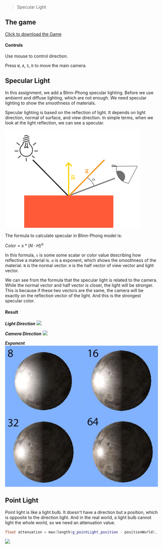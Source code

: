 > Specular Light

## The game
[Click to download the Game](/assets/GA10_Zhitao.zip)

#### Controls

Use mouse to control direction.

Press `W`, `A`, `S`, `D` to move the main camera. 

## Specular Light

In this assignment, we add a Blinn-Phong specular lighting. Before we use ambiemt and diffuse lighting, which are not enough. We need specular lighting to show the smoothness of materials.

Specular lighting is based on the reflection of light. It depends on light direction, normal of surface, and view direction. In simple terms, when we look at the light reflection, we can see a specular.

![](/img/in-post/write-up-gra-11/1.png)

The formula to calculate specular in Blinn-Phong model is:

$Color = s * (N⋅H)^α$

In this formula, `s` is some some scalar or color value describing how reflective a material is. `α` is a exponent, which shows the smoothness of the material. `N` is the normal vector. `H` is the half vector of view vector and light vector.

We can see from the formula that the specular light is related to the camera. While the normal vector and half vector is closer, the light will be stronger. This is because if these two vectors are the same, the camera will be exactly on the reflection vector of the light. And this is the strongest specular color.

#### Result

***Light Direction***
![](/img/in-post/write-up-gra-11/1.gif)

***Camera Direction***
![](/img/in-post/write-up-gra-11/2.gif)

***Exponent***
![](/img/in-post/write-up-gra-11/1.JPG)

## Point Light

Point light is like a light bulb. It doesn't have a direction but a position, which is opposite to the direction light. And in the real world, a light bulb cannot light the whole world, so we need an attenuation value.
```c++
float attenuation = max(length(g_pointLight_position - positionWorld), 1);
```

![](/img/in-post/write-up-gra-11/3.gif)


